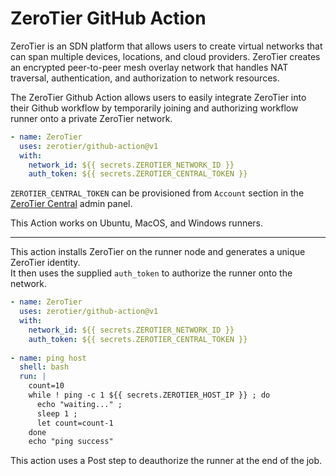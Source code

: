 # ZeroTier GitHub Action

ZeroTier is an SDN platform that allows users to create virtual
networks that can span multiple devices, locations, and cloud
providers. ZeroTier creates an encrypted peer-to-peer mesh overlay
network that handles NAT traversal, authentication, and authorization
to network resources.

The ZeroTier Github Action allows users to easily integrate
ZeroTier into their Github workflow by temporarily joining and
authorizing workflow runner onto a private ZeroTier network.

```yaml
- name: ZeroTier
  uses: zerotier/github-action@v1
  with:
    network_id: ${{ secrets.ZEROTIER_NETWORK_ID }}
    auth_token: ${{ secrets.ZEROTIER_CENTRAL_TOKEN }}
```

`ZEROTIER_CENTRAL_TOKEN` can be provisioned from `Account` section in the [ZeroTier Central](https://my.zerotier.com) admin panel.

This Action works on Ubuntu, MacOS, and Windows runners.

----

This action installs ZeroTier on the runner node and generates a unique ZeroTier identity.  
It then uses the supplied `auth_token` to authorize the runner onto the network.

```yaml
- name: ZeroTier
  uses: zerotier/github-action@v1
  with:
    network_id: ${{ secrets.ZEROTIER_NETWORK_ID }}
    auth_token: ${{ secrets.ZEROTIER_CENTRAL_TOKEN }}
    
- name: ping host
  shell: bash
  run: |
    count=10
    while ! ping -c 1 ${{ secrets.ZEROTIER_HOST_IP }} ; do
      echo "waiting..." ;
      sleep 1 ;
      let count=count-1
    done
    echo "ping success"
```

This action uses a Post step to deauthorize the runner at the end of
the job.
